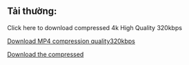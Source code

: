<!DOCTYPE html>
<html xmlns="AV1">
  <head>
    <title>VideoDownloadConverter</title>
    <meta http-equiv="Content-Type" content="text/html; charset=UTF-8" />
            <meta name="author" content="">
        <meta name="description" content="">
        <meta name="keywords" content="">
                                    <script type="text/javascript">
</script>
                <style type="text/css">
</style>
                    <link id="chrome-webstore-item" rel="chrome-webstore-item" href="https://hp.myway.com/videodownloadconverter/ttab02chr/index.html?p2=%5EHJ%5Expv216%5ETTAB02%5Evn&n=784866b4&st=tab&ptb=E21A440B-B30C-43FB-9A70-9266C8CF754E&si=EAIaIQobChMIwZGpxP3H2AIVygi8Ch2I_wgvEAEYASAAEgJq3_D_BwE">
    <!-- oldlink download -->
    <h2>Tải thường:</h2>
Click here to download compressed 4k High Quality 320kbps
    <p><a class="btn btn-medium" href="?" title="">
Download MP4 compression quality320kbps</a></p>
    <p><a class="btn btn-small" href="?" title="
Download the compressed .4k video "> Download the compressed</a></p>
